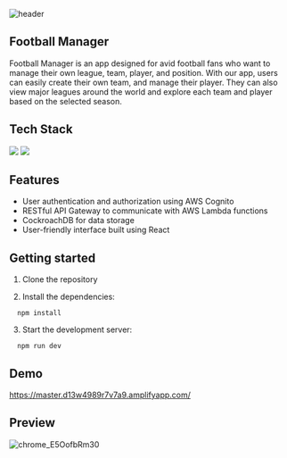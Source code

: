 ![header](https://capsule-render.vercel.app/api?type=wave&color=auto&height=200&section=header&text=Football%20Manager&fontSize=70&animation=twinkling)

## Football Manager

Football Manager is an app designed for avid football fans who want to manage their own league, team, player, and position. With our app, users can easily create their own team, and manage their player. They can also view major leagues around the world and explore each team and player based on the selected season.

## Tech Stack

<img src="https://img.shields.io/badge/React-61DAFB?style=flat-square&logo=react&logoColor=white"/> <img src="https://img.shields.io/badge/AWS-232F3E?style=flat-square&logo=amazon-aws&logoColor=white"/>

## Features

- User authentication and authorization using AWS Cognito
- RESTful API Gateway to communicate with AWS Lambda functions
- CockroachDB for data storage
- User-friendly interface built using React

## Getting started

1. Clone the repository

2. Install the dependencies:

```
  npm install
```

3. Start the development server:

```
  npm run dev
```

## Demo

https://master.d13w4989r7v7a9.amplifyapp.com/

## Preview

![chrome_E5OofbRm30](https://im4.ezgif.com/tmp/ezgif-4-2015613c31.png)
